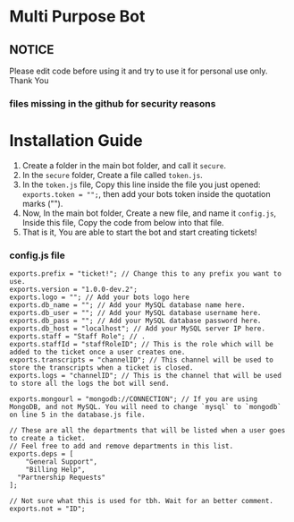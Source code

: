 # Multi Purpose Bot

## NOTICE

Please edit code before using it and try to use it for personal use only. Thank You

### files missing in the github for security reasons

# Installation Guide
1. Create a folder in the main bot folder, and call it `secure`.
2. In the `secure` folder, Create a file called `token.js`.
3. In the `token.js` file, Copy this line inside the file you just opened: `exports.token = "";`, then add your bots token inside the quotation marks ("").
4. Now, In the main bot folder, Create a new file, and name it `config.js`, Inside this file, Copy the code from below into that file.
5. That is it, You are able to start the bot and start creating tickets!

### config.js file
```
exports.prefix = "ticket!"; // Change this to any prefix you want to use.
exports.version = "1.0.0-dev.2";
exports.logo = ""; // Add your bots logo here
exports.db_name = ""; // Add your MySQL database name here.
exports.db_user = ""; // Add your MySQL database username here.
exports.db_pass = ""; // Add your MySQL database password here.
exports.db_host = "localhost"; // Add your MySQL server IP here.
exports.staff = "Staff Role"; // .
exports.staffId = "staffRoleID"; // This is the role which will be added to the ticket once a user creates one.
exports.transcripts = "channelID"; // This channel will be used to store the transcripts when a ticket is closed.
exports.logs = "channelID"; // This is the channel that will be used to store all the logs the bot will send.

exports.mongourl = "mongodb://CONNECTION"; // If you are using MongoDB, and not MySQL. You will need to change `mysql` to `mongodb` on line 5 in the database.js file.

// These are all the departments that will be listed when a user goes to create a ticket.
// Feel free to add and remove departments in this list.
exports.deps = [
	"General Support",
	"Billing Help",
  "Partnership Requests"
];

// Not sure what this is used for tbh. Wait for an better comment.
exports.not = "ID";
```
